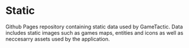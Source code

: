 # Static

Github Pages repository containing static data used by GameTactic.
Data includes static images such as games maps, entities and icons as well as neccesarry assets used by the application.
